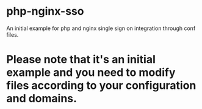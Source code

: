 # php-nginx-sso
An initial example for php and nginx single sign on integration through conf files. 
# Please note that it's an initial example and you need to modify files according to your configuration and domains.
